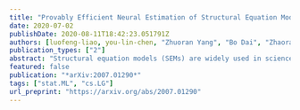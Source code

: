 ```yaml
---
title: "Provably Efficient Neural Estimation of Structural Equation Model: An Adversarial Approach"
date: 2020-07-02
publishDate: 2020-08-11T18:42:23.051791Z
authors: [luofeng-liao, you-lin-chen, "Zhuoran Yang", "Bo Dai", "Zhaoran Wang", mladen-kolar]
publication_types: ["2"]
abstract: "Structural equation models (SEMs) are widely used in sciences, ranging from economics to psychology, to uncover causal relationships underlying a complex system under consideration and estimate structural parameters of interest. We study estimation in a class of generalized SEMs where the object of interest is defined as the solution to a linear operator equation. We formulate the linear operator equation as a min-max game, where both players are parameterized by neural networks (NNs), and learn the parameters of these neural networks using the stochastic gradient descent. We consider both 2-layer and multi-layer NNs with ReLU activation functions and prove global convergence in an overparametrized regime, where the number of neurons is diverging. The results are established using techniques from online learning and local linearization of NNs, and improve in several aspects the current state-of-the-art. For the first time we provide a tractable estimation procedure for SEMs based on NNs with provable convergence and without the need for sample splitting."
featured: false
publication: "*arXiv:2007.01290*"
tags: ["stat.ML", "cs.LG"]
url_preprint: "https://arxiv.org/abs/2007.01290"
---
```

